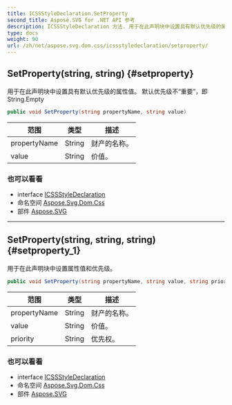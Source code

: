 ```yaml
---
title: ICSSStyleDeclaration.SetProperty
second_title: Aspose.SVG for .NET API 参考
description: ICSSStyleDeclaration 方法. 用于在此声明块中设置具有默认优先级的属性值 默认优先级不重要即 String.Empty
type: docs
weight: 90
url: /zh/net/aspose.svg.dom.css/icssstyledeclaration/setproperty/
---
```

## SetProperty(string, string) {#setproperty}

用于在此声明块中设置具有默认优先级的属性值。 默认优先级不“重要”，即 String.Empty

```csharp
public void SetProperty(string propertyName, string value)
```

| 范围 | 类型 | 描述 |
| --- | --- | --- |
| propertyName | String | 财产的名称。 |
| value | String | 价值。 |

### 也可以看看

* interface [ICSSStyleDeclaration](../)
* 命名空间 [Aspose.Svg.Dom.Css](../../icssstyledeclaration/)
* 部件 [Aspose.SVG](../../../)

---

## SetProperty(string, string, string) {#setproperty_1}

用于在此声明块中设置属性值和优先级。

```csharp
public void SetProperty(string propertyName, string value, string priority)
```

| 范围 | 类型 | 描述 |
| --- | --- | --- |
| propertyName | String | 财产的名称。 |
| value | String | 价值。 |
| priority | String | 优先权。 |

### 也可以看看

* interface [ICSSStyleDeclaration](../)
* 命名空间 [Aspose.Svg.Dom.Css](../../icssstyledeclaration/)
* 部件 [Aspose.SVG](../../../)


